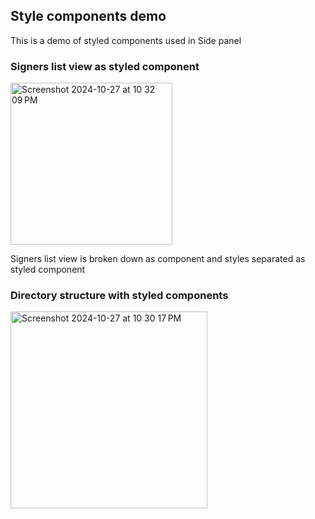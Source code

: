 ## Style components demo

This is a demo of styled components used in Side panel

### Signers list view as styled component
<img width="259" alt="Screenshot 2024-10-27 at 10 32 09 PM" src="https://github.com/user-attachments/assets/8d9ad2b6-290e-4688-aa21-30521ab29ff8">

Signers list view is broken down as component and styles separated as styled component

### Directory structure with styled components
<img width="315" alt="Screenshot 2024-10-27 at 10 30 17 PM" src="https://github.com/user-attachments/assets/1d32544e-3696-4aa4-80b4-fcc3d0df9207">
